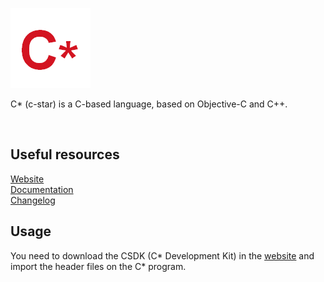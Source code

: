<a href="https://cstar.greenbear.ml"><img src="img/cstar.png" alt="C*"></a>

<p>C* (c-star) is a C-based language, based on Objective-C and C++.</p> <br>

## Useful resources

[Website]("https://cstar.greenbear.ml") <br>
[Documentation]("https://cstar.greenbear.ml/docs") <br>
[Changelog]("CHANGELOG.md")

## Usage

You need to download the CSDK (C* Development Kit) in the [website]("https://cstar.greenbear.ml") and import the header files on the C* program.
